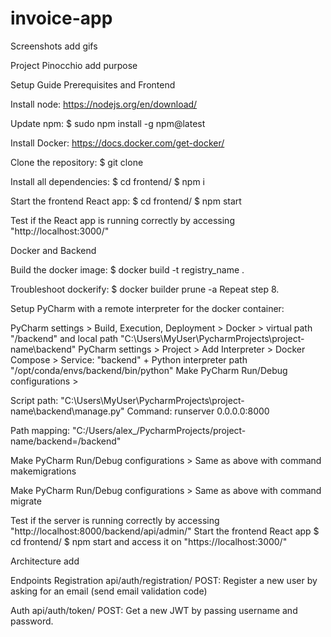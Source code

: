 # invoice-app

Screenshots
add gifs

Project Pinocchio
add purpose

Setup Guide
Prerequisites and Frontend

Install node: https://nodejs.org/en/download/

Update npm: $ sudo npm install -g npm@latest

Install Docker: https://docs.docker.com/get-docker/

Clone the repository: $ git clone

Install all dependencies: $ cd frontend/ $ npm i

Start the frontend React app: $ cd frontend/ $ npm start

Test if the React app is running correctly by accessing "http://localhost:3000/"

Docker and Backend

Build the docker image: $ docker build -t registry_name .

Troubleshoot dockerify: $ docker builder prune -a  Repeat step 8.


Setup PyCharm with a remote interpreter for the docker container:

PyCharm settings > Build, Execution, Deployment > Docker > virtual path "/backend" and local path "C:\Users\MyUser\PycharmProjects\project-name\backend"
PyCharm settings > Project > Add Interpreter > Docker Compose > Service: "backend" + Python interpreter path "/opt/conda/envs/backend/bin/python"
Make PyCharm Run/Debug configurations >

Script path: "C:\Users\MyUser\PycharmProjects\project-name\backend\manage.py"
Command: runserver 0.0.0.0:8000

Path mapping: "C:/Users/alex_/PycharmProjects/project-name/backend=/backend"


Make PyCharm Run/Debug configurations > Same as above with command makemigrations

Make PyCharm Run/Debug configurations > Same as above with command migrate



Test if the server is running correctly by accessing "http://localhost:8000/backend/api/admin/"
Start the frontend React app $ cd frontend/ $ npm start and access it on "https://localhost:3000/"


Architecture
add

Endpoints
Registration
api/auth/registration/ POST: Register a new user by asking for an email (send email validation code)

Auth
api/auth/token/ POST: Get a new JWT by passing username and password.
